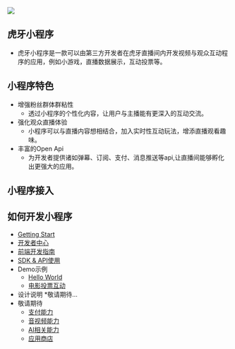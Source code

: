 ![](https://v-cms-img.huya.com/huya/hy-ext/logo.png)

## 虎牙小程序
* 虎牙小程序是一款可以由第三方开发者在虎牙直播间内开发视频与观众互动程序的应用，例如小游戏，直播数据展示，互动投票等。

## 小程序特色
* 增强粉丝群体群粘性
    * 透过小程序的个性化内容，让用户与主播能有更深入的互动交流。
* 强化观众直播体验
    * 小程序可以与直播内容想相结合，加入实时性互动玩法，增添直播观看趣味。
* 丰富的Open Api
    * 为开发者提供诸如弹幕、订阅、支付、消息推送等api,让直播间能够孵化出更强大的应用。

## 小程序接入

## 如何开发小程序
* [Getting Start](http://iosdevtips.co/post/121756573323/ios-9-xcode-7-http-connect-server-error)
* [开发者中心](http://iosdevtips.co/post/121756573323/ios-9-xcode-7-http-connect-server-error)
* [前端开发指南](http://iosdevtips.co/post/121756573323/ios-9-xcode-7-http-connect-server-error)
* [SDK & API使用](http://iosdevtips.co/post/121756573323/ios-9-xcode-7-http-connect-server-error)
* Demo示例
    * [Hello World](http://iosdevtips.co/post/121756573323/ios-9-xcode-7-http-connect-server-error)
    * [电影投票互动](http://iosdevtips.co/post/121756573323/ios-9-xcode-7-http-connect-server-error)
* 设计说明 
    *敬请期待...
* 敬请期待
    * [支付能力](http://iosdevtips.co/post/121756573323/ios-9-xcode-7-http-connect-server-error)
    * [音视频能力](http://iosdevtips.co/post/121756573323/ios-9-xcode-7-http-connect-server-error)
    * [AI相关能力](http://iosdevtips.co/post/121756573323/ios-9-xcode-7-http-connect-server-error)
    * [应用商店](http://iosdevtips.co/post/121756573323/ios-9-xcode-7-http-connect-server-error)